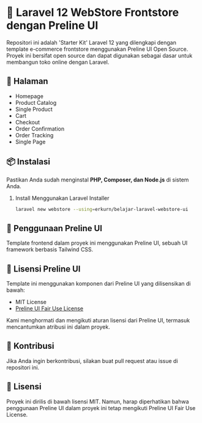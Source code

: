 # 🚀 Laravel 12 WebStore Frontstore dengan Preline UI

Repositori ini adalah 'Starter Kit' Laravel 12 yang dilengkapi dengan template e-commerce frontstore menggunakan Preline UI Open Source. Proyek ini bersifat open source dan dapat digunakan sebagai dasar untuk membangun toko online dengan Laravel.

## 🎯 Halaman

-   Homepage
-   Product Catalog
-   Single Product
-   Cart
-   Checkout
-   Order Confirmation
-   Order Tracking
-   Single Page

## 📦 Instalasi

Pastikan Anda sudah menginstal **PHP, Composer, dan Node.js** di sistem Anda.

1. Install Menggunakan Laravel Installer
    ```sh
    laravel new webstore --using=erkurn/belajar-laravel-webstore-ui
    ```

## 📌 Penggunaan Preline UI

Template frontend dalam proyek ini menggunakan Preline UI, sebuah UI framework berbasis Tailwind CSS.

## 📝 Lisensi Preline UI

Template ini menggunakan komponen dari Preline UI yang dilisensikan di bawah:

-   MIT License
-   [Preline UI Fair Use License](https://preline.co/docs/license.html)

Kami menghormati dan mengikuti aturan lisensi dari Preline UI, termasuk mencantumkan atribusi ini dalam proyek.

## 🤝 Kontribusi

Jika Anda ingin berkontribusi, silakan buat pull request atau issue di repositori ini.

## 📜 Lisensi

Proyek ini dirilis di bawah lisensi MIT. Namun, harap diperhatikan bahwa penggunaan Preline UI dalam proyek ini tetap mengikuti Preline UI Fair Use License.

